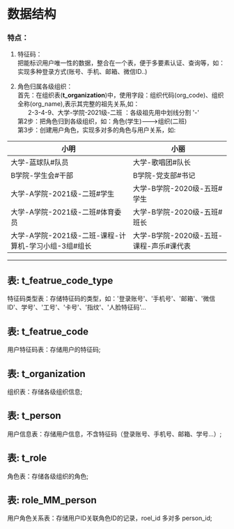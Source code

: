 # 数据结构<br/>
### 特点：
1. 特征码：<br/>
把能标识用户唯一性的数据，整合在一个表，便于多要素认证、查询等，如：实现多种登录方式(账号、手机、邮箱、微信ID..)<br/>

2. 角色归属各级组织：<br/>
首先：在组织表(**t_organization**)中，使用字段：组织代码(org_code)、组织全称(org_name),表示其完整的祖先关系,如：<br/>
&nbsp;&nbsp;&nbsp;&nbsp;&nbsp;&nbsp;2-3-4-9、大学-学院-2021级-二班 ：各级祖先用中划线分割 '-'<br/>
第2步：把角色归到各级组织，如：角色(学生)--->组织(二班)<br/>
第3步：创建用户角色，实现多对多的角色与用户关系，如:<br/>

| 小明             | 小丽             |
| ---------------- | ---------------- |
| 大学-蓝球队#队员 | 大学-歌唱团#队长 |
| B学院-学生会#干部 | B学院-党支部#书记 |
| 大学-A学院-2021级-二班#学生 | 大学-B学院-2020级-五班#学生 |
| 大学-A学院-2021级-二班#体育委员 | 大学-B学院-2020级-五班#班长 |
| 大学-A学院-2021级-二班-课程-计算机-学习小组-3组#组长 | 大学-B学院-2020级-五班-课程-声乐#课代表 |

---
## 表: t_featrue_code_type
特征码类型表：存储特征码的类型，如：'登录账号'、'手机号'、'邮箱'、'微信ID'、学号'、'工号'、'卡号'、'指纹'、'人脸特征码'...<br/>

## 表: t_featrue_code
用户特征码表：存储用户的特征码;<br/>

## 表: t_organization
组织表：存储各级组织信息;<br/>

## 表: t_person
用户信息表：存储用户信息，不含特征码（登录账号、手机号、邮箱、学号...）;<br/>

## 表: t_role
角色表：存储各级组织的角色;<br/>

## 表: role_MM_person
用户角色关系表：存储用户ID关联角色ID的记录，roel_id 多对多 person_id;<br/>
